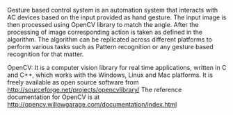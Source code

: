 Gesture based control system is an automation system that interacts with AC devices based on the input provided as hand gesture.
The input image is then processed using OpenCV library to match the angle.
After the processing of image corresponding action is taken as defined in the algorithm.
The algorithm can be replicated across different platforms to perform various tasks such as 
Pattern recognition or any gesture based recognition for that matter.

OpenCV:
It is a computer vision library for real time applications, written in C and C++,
which works with the Windows, Linux and Mac platforms. It is freely available as open source software from
http://sourceforge.net/projects/opencvlibrary/
The reference documentation for OpenCV is at
http://opencv.willowgarage.com/documentation/index.html
